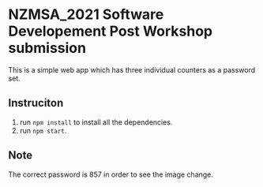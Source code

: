 # NZMSA_2021 Software Developement Post Workshop submission
This is a simple web app which has three individual counters as a password set.

## Instruciton
1. run `npm install` to install all the dependencies.
2. run `npm start`.

## Note
The correct password is 857 in order to see the image change.
